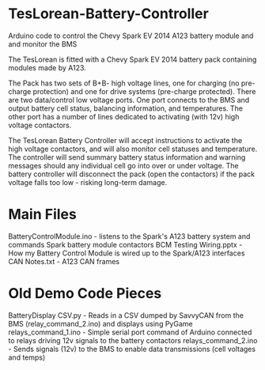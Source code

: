 # TesLorean-Battery-Controller
Arduino code to control the Chevy Spark EV 2014 A123 battery module and and monitor the BMS

The TesLorean is fitted with a Chevy Spark EV 2014 battery pack containing modules made by A123.

The Pack has two sets of B+B- high voltage lines, one for charging (no pre-charge protection) and one for drive systems (pre-charge protected).  There are two data/control low voltage ports.  One port connects to the BMS and output battery cell status, balancing information, and temperatures.  The other port has a number of lines dedicated to activating (with 12v) high voltage contactors.

The TesLorean Battery Controller will accept instructions to activate the high voltage contactors, and will also monitor cell statuses and temperature.  The controller will send summary battery status information and warning messages should any individual cell go into over or under voltage.  The battery controller will disconnect the pack (open the contactors) if the pack voltage falls too low - risking long-term damage.


Main Files
=========
BatteryControlModule.ino  - listens to the Spark's A123 battery system and commands Spark battery module contactors
BCM Testing Wiring.pptx   - How my Battery Control Module is wired up to the Spark/A123 interfaces
CAN Notes.txt             - A123 CAN frames

Old Demo Code Pieces
====================
BatteryDisplay CSV.py   - Reads in a CSV dumped by SavvyCAN from the BMS (relay_command_2.ino) and displays using PyGame
relays_command_1.ino    - Simple serial port command of Arduino connected to relays driving 12v signals to the battery contactors
relays_command_2.ino    - Sends signals (12v) to the BMS to enable data transmissions (cell voltages and temps)
